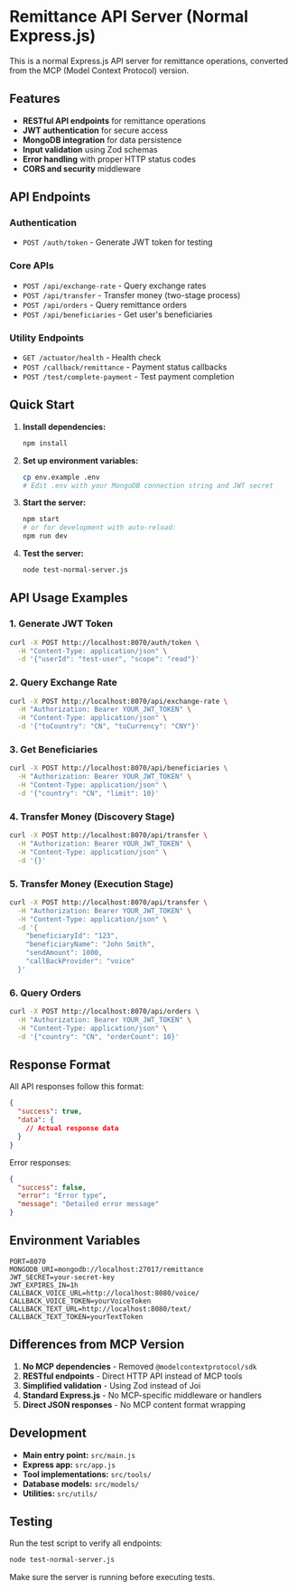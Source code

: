 # Remittance API Server (Normal Express.js)

This is a normal Express.js API server for remittance operations, converted from the MCP (Model Context Protocol) version.

## Features

- **RESTful API endpoints** for remittance operations
- **JWT authentication** for secure access
- **MongoDB integration** for data persistence
- **Input validation** using Zod schemas
- **Error handling** with proper HTTP status codes
- **CORS and security** middleware

## API Endpoints

### Authentication
- `POST /auth/token` - Generate JWT token for testing

### Core APIs
- `POST /api/exchange-rate` - Query exchange rates
- `POST /api/transfer` - Transfer money (two-stage process)
- `POST /api/orders` - Query remittance orders
- `POST /api/beneficiaries` - Get user's beneficiaries

### Utility Endpoints
- `GET /actuator/health` - Health check
- `POST /callback/remittance` - Payment status callbacks
- `POST /test/complete-payment` - Test payment completion

## Quick Start

1. **Install dependencies:**
   ```bash
   npm install
   ```

2. **Set up environment variables:**
   ```bash
   cp env.example .env
   # Edit .env with your MongoDB connection string and JWT secret
   ```

3. **Start the server:**
   ```bash
   npm start
   # or for development with auto-reload:
   npm run dev
   ```

4. **Test the server:**
   ```bash
   node test-normal-server.js
   ```

## API Usage Examples

### 1. Generate JWT Token
```bash
curl -X POST http://localhost:8070/auth/token \
  -H "Content-Type: application/json" \
  -d '{"userId": "test-user", "scope": "read"}'
```

### 2. Query Exchange Rate
```bash
curl -X POST http://localhost:8070/api/exchange-rate \
  -H "Authorization: Bearer YOUR_JWT_TOKEN" \
  -H "Content-Type: application/json" \
  -d '{"toCountry": "CN", "toCurrency": "CNY"}'
```

### 3. Get Beneficiaries
```bash
curl -X POST http://localhost:8070/api/beneficiaries \
  -H "Authorization: Bearer YOUR_JWT_TOKEN" \
  -H "Content-Type: application/json" \
  -d '{"country": "CN", "limit": 10}'
```

### 4. Transfer Money (Discovery Stage)
```bash
curl -X POST http://localhost:8070/api/transfer \
  -H "Authorization: Bearer YOUR_JWT_TOKEN" \
  -H "Content-Type: application/json" \
  -d '{}'
```

### 5. Transfer Money (Execution Stage)
```bash
curl -X POST http://localhost:8070/api/transfer \
  -H "Authorization: Bearer YOUR_JWT_TOKEN" \
  -H "Content-Type: application/json" \
  -d '{
    "beneficiaryId": "123",
    "beneficiaryName": "John Smith",
    "sendAmount": 1000,
    "callBackProvider": "voice"
  }'
```

### 6. Query Orders
```bash
curl -X POST http://localhost:8070/api/orders \
  -H "Authorization: Bearer YOUR_JWT_TOKEN" \
  -H "Content-Type: application/json" \
  -d '{"country": "CN", "orderCount": 10}'
```

## Response Format

All API responses follow this format:

```json
{
  "success": true,
  "data": {
    // Actual response data
  }
}
```

Error responses:
```json
{
  "success": false,
  "error": "Error type",
  "message": "Detailed error message"
}
```

## Environment Variables

```env
PORT=8070
MONGODB_URI=mongodb://localhost:27017/remittance
JWT_SECRET=your-secret-key
JWT_EXPIRES_IN=1h
CALLBACK_VOICE_URL=http://localhost:8080/voice/
CALLBACK_VOICE_TOKEN=yourVoiceToken
CALLBACK_TEXT_URL=http://localhost:8080/text/
CALLBACK_TEXT_TOKEN=yourTextToken
```

## Differences from MCP Version

1. **No MCP dependencies** - Removed `@modelcontextprotocol/sdk`
2. **RESTful endpoints** - Direct HTTP API instead of MCP tools
3. **Simplified validation** - Using Zod instead of Joi
4. **Standard Express.js** - No MCP-specific middleware or handlers
5. **Direct JSON responses** - No MCP content format wrapping

## Development

- **Main entry point:** `src/main.js`
- **Express app:** `src/app.js`
- **Tool implementations:** `src/tools/`
- **Database models:** `src/models/`
- **Utilities:** `src/utils/`

## Testing

Run the test script to verify all endpoints:
```bash
node test-normal-server.js
```

Make sure the server is running before executing tests.
